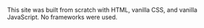 
This site was built from scratch with HTML, vanilla CSS, and vanilla JavaScript. No frameworks were used.
